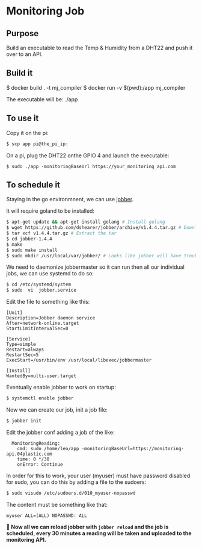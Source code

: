 # Monitoring Job

## Purpose

Build an executable to read the Temp & Humidity from a DHT22 and push it over to an API.

## Build it
$ docker build . -t mj_compiler
$ docker run -v $(pwd):/app mj_compiler

The executable will be: ./app

## To use it

Copy it on the pi:

```bash
$ scp app pi@the_pi_ip:
```

On a pi, plug the DHT22 onthe GPIO 4 and launch the executable:

```
$ sudo ./app -monitoringBaseUrl https://your_monitoring_api.com
```

## To schedule it

Staying  in the go environmnent, we can use [jobber](https://github.com/dshearer/jobber).

It will require goland to be installed:
```bash
$ apt-get update && apt-get install golang # Install golang
$ wget https://github.com/dshearer/jobber/archive/v1.4.4.tar.gz # Download one of the release https://github.com/dshearer/jobber/releases
$ tar xcf v1.4.4.tar.gz # Extract the tar
$ cd jobber-1.4.4
$ make
$ sudo make install
$ sudo mkdir /usr/local/var/jobber/ # Looks like jobber will have trouble to start if this directory is not created
```

We need to daemonize jobbermaster so it can run then all our individual jobs, we can use systemd to do so:
```bash
$ cd /etc/systemd/system
$ sudo  vi  jobber.service
```

Edit the file to something like this:
```systemd.service
[Unit]
Description=Jobber daemon service
After=network-online.target
StartLimitIntervalSec=0

[Service]
Type=simple
Restart=always
RestartSec=5
ExecStart=/usr/bin/env /usr/local/libexec/jobbermaster

[Install]
WantedBy=multi-user.target
```

Eventually enable jobber to work on  startup:
```bash
$ systemctl enable jobber
```

Now  we can  create our job, init a job file:
```bash
$ jobber init
```

Edit the jobber conf adding a job of the like:
```.jobber
  MonitoringReading:
    cmd: sudo /home/leo/app -monitoringBaseUrl=https://monitoring-api.04plastic.com
    time: 0 */30
    onError: Continue
```

In order for this to work, your user (myuser) must have password disabled for sudo, you can do this by adding a file to the  sudoers:
```bash
$ sudo visudo /etc/sudoers.d/010_myuser-nopasswd
```

The content must be something like that:
```sudoer
myuser ALL=(ALL) NOPASSWD: ALL
```

**🎉 Now all we can reload jobber with `jobber reload` and the job is scheduled, every 30 minutes a reading will be taken and uploaded to the monitoring API.**